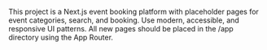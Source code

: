 <!-- Use this file to provide workspace-specific custom instructions to Copilot. For more details, visit https://code.visualstudio.com/docs/copilot/copilot-customization#_use-a-githubcopilotinstructionsmd-file -->

This project is a Next.js event booking platform with placeholder pages for event categories, search, and booking. Use modern, accessible, and responsive UI patterns. All new pages should be placed in the /app directory using the App Router.
 
